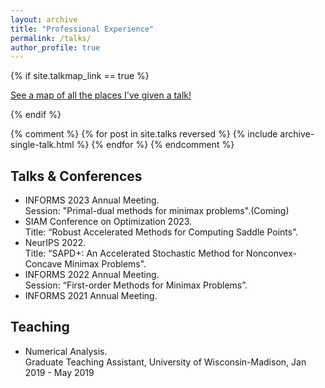 ```yaml
---
layout: archive
title: "Professional Experience"
permalink: /talks/
author_profile: true
---
```


{% if site.talkmap_link == true %}

<p style="text-decoration:underline;"><a href="/talkmap.html">See a map of all the places I've given a talk!</a></p>

{% endif %}

{% comment %}
{% for post in site.talks reversed %}
  {% include archive-single-talk.html %}
{% endfor %}
{% endcomment %}

Talks & Conferences
------
* INFORMS 2023 Annual Meeting.\
  Session: "Primal-dual methods for minimax problems".(Coming)
* SIAM Conference on Optimization 2023.\
  Title: “Robust Accelerated Methods for Computing Saddle Points”.
* NeurIPS 2022. \
  Title: “SAPD+: An Accelerated Stochastic Method for Nonconvex-Concave Minimax Problems".
* INFORMS 2022 Annual Meeting.\
  Session: “First-order Methods for Minimax Problems”.
* INFORMS 2021 Annual Meeting.

Teaching
------
* Numerical Analysis.\
  Graduate Teaching Assistant, University of Wisconsin-Madison, Jan 2019 - May 2019
